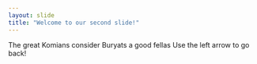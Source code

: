 ```yaml
---
layout: slide
title: "Welcome to our second slide!"
---
```

The great Komians consider Buryats a good fellas
Use the left arrow to go back!
